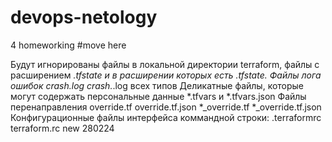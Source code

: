# devops-netology
4 homeworking
#move here

Будут игнорированы файлы в локальной директории terraform, файлы с расширением *.tfstate и в расширении которых есть *.tfstate.*
Файлы лога ошибок crash.log crash.*.log всех типов
Деликатные файлы, которые могут содержать персональные данные *.tfvars и *.tfvars.json
Файлы перенаправления
override.tf
override.tf.json
*_override.tf
*_override.tf.json
Конфигурационные файлы интерфейса коммандной строки:
.terraformrc
terraform.rc
 new 280224

